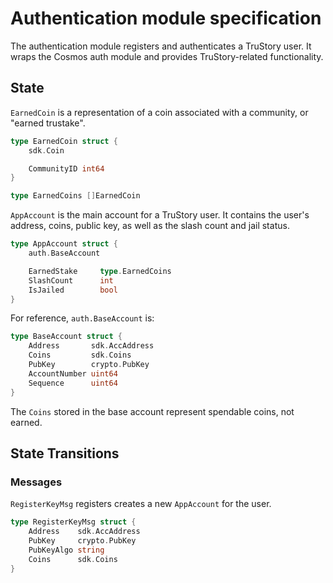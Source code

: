 # Authentication module specification

The authentication module registers and authenticates a TruStory user. It wraps the Cosmos auth module and provides TruStory-related functionality.

## State

`EarnedCoin` is a representation of a coin associated with a community, or "earned trustake".

```go
type EarnedCoin struct {
    sdk.Coin

    CommunityID int64
}

type EarnedCoins []EarnedCoin
```

`AppAccount` is the main account for a TruStory user. It contains the user's address, coins, public key, as well as the slash count and jail status.

```go
type AppAccount struct {
    auth.BaseAccount

    EarnedStake     type.EarnedCoins
    SlashCount      int
    IsJailed        bool
}
```

For reference, `auth.BaseAccount` is:
```go
type BaseAccount struct {
	Address       sdk.AccAddress
	Coins         sdk.Coins
	PubKey        crypto.PubKey
	AccountNumber uint64       
	Sequence      uint64       
}
```

The `Coins` stored in the base account represent spendable coins, not earned.

## State Transitions
### Messages

`RegisterKeyMsg` registers creates a new `AppAccount` for the user.

```go
type RegisterKeyMsg struct {
    Address    sdk.AccAddress
    PubKey     crypto.PubKey
    PubKeyAlgo string 
    Coins      sdk.Coins
}
```

